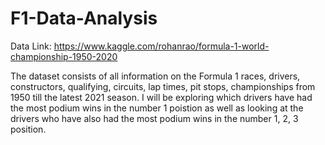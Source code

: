# F1-Data-Analysis

Data Link: https://www.kaggle.com/rohanrao/formula-1-world-championship-1950-2020

The dataset consists of all information on the Formula 1 races, drivers, constructors, qualifying, circuits, lap times, pit stops, championships 
from 1950 till the latest 2021 season. I will be exploring which drivers have had the most podium wins in the number 1 poistion as well as looking 
at the drivers who have also had the most podium wins in the number 1, 2, 3 position.

